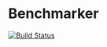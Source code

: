 # Benchmarker


[![Build Status](https://dev.azure.com/kpamafrederic/Framework/_apis/build/status%2FBenchmarker?branchName=azure-pipelines)](https://dev.azure.com/kpamafrederic/Framework/_build/latest?definitionId=8&branchName=azure-pipelines)
